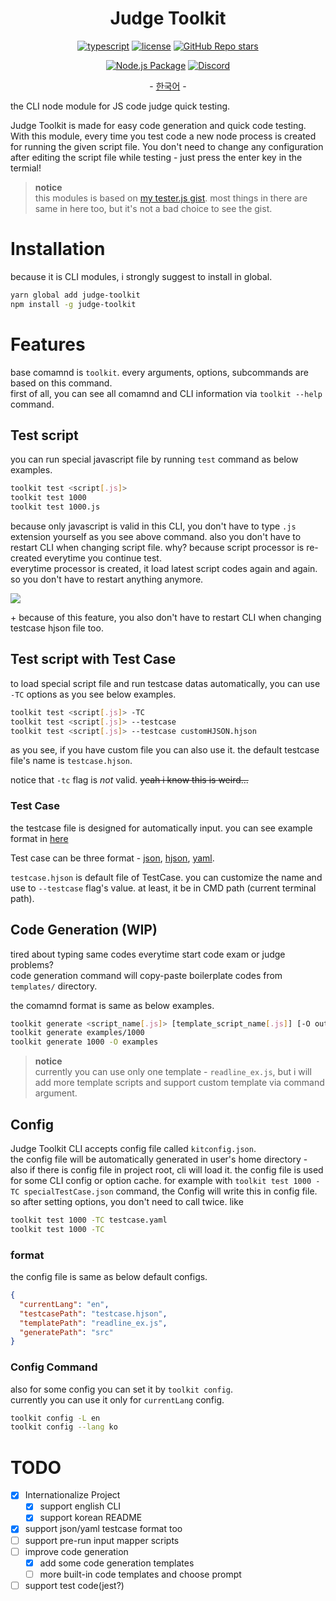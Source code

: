 <h1 align="center">Judge Toolkit</h1>
<div align="center">

[![typescript](https://img.shields.io/badge/TypeScript-3178C6?logo=TypeScript&logoColor=white)](https://www.typescriptlang.org/)
[![license](https://img.shields.io/badge/license-MIT-critical)](https://github.com/Sharlottes/judgekit/blob/master/LICENSE)
[![GitHub Repo stars](https://img.shields.io/github/stars/sharlottes/judgekit?label=Please%20star%20me%21&style=social)](https://github.com/sharlottes/judgekit/stargazers)

[![Node.js Package](https://github.com/Sharlottes/judgekit/actions/workflows/publish.yml/badge.svg)](https://github.com/Sharlottes/judgekit/actions/workflows/publish.yml)
[![Discord](https://img.shields.io/badge/Sharlotte%230018-7289DA?logo=discord&logoColor=white&style=flat-square)](https://discordapp.com/users/473072758629203980)

\- [한국어](https://github.com/Sharlottes/judgekit/blob/master/readmes/README_ko.md) \-

</div>

the CLI node module for JS code judge quick testing.

Judge Toolkit is made for easy code generation and quick code testing. With this module, every time you test code a new node process is created for running the given script file. You don't need to change any configuration after editing the script file while testing - just press the enter key in the termial!

> **notice**  
> this modules is based on [my tester.js gist](https://gist.github.com/Sharlottes/b2332b88695d11686dab5b9248c433da).
> most things in there are same in here too, but it's not a bad choice to see the gist.

# Installation

because it is CLI modules, i strongly suggest to install in global.

```bash
yarn global add judge-toolkit
npm install -g judge-toolkit
```

# Features

base comamnd is `toolkit`. every arguments, options, subcommands are based on this command.  
first of all, you can see all comamnd and CLI information via `toolkit --help` command.

## Test script

you can run special javascript file by running `test` command as below examples.

```bash
toolkit test <script[.js]>
toolkit test 1000
toolkit test 1000.js
```

because only javascript is valid in this CLI, you don't have to type `.js` extension yourself as you see above command.
also you don't have to restart CLI when changing script file. why? because script processor is re-created everytime you continue test.  
everytime processor is created, it load latest script codes again and again. so you don't have to restart anything anymore.

![](https://i.imgur.com/pMkrByK.gif)

\+ because of this feature, you also don't have to restart CLI when changing testcase hjson file too.

## Test script with Test Case

to load special script file and run testcase datas automatically, you can use `-TC` options as you see below examples.

```bash
toolkit test <script[.js]> -TC
toolkit test <script[.js]> --testcase
toolkit test <script[.js]> --testcase customHJSON.hjson
```

as you see, if you have custom file you can also use it.
the default testcase file's name is `testcase.hjson`.

notice that `-tc` flag is _not_ valid. ~~yeah i know this is weird...~~

### Test Case

the testcase file is designed for automatically input.
you can see example format in [here](https://github.com/Sharlottes/judgekit/blob/master/examples/testcase.hjson)

Test case can be three format - [json](https://en.wikipedia.org/wiki/JSON), [hjson](https://hjson.github.io/try.html), [yaml](https://en.wikipedia.org/wiki/YAML).

`testcase.hjson` is default file of TestCase. you can customize the name and use to `--testcase` flag's value. at least, it be in CMD path (current terminal path).

## Code Generation (WIP)

tired about typing same codes everytime start code exam or judge problems?  
code generation command will copy-paste boilerplate codes from `templates/` directory.

the comamnd format is same as below examples.

```bash
toolkit generate <script_name[.js]> [template_script_name[.js]] [-O outdir]
toolkit generate examples/1000
toolkit generate 1000 -O examples
```

> **notice**  
> currently you can use only one template - `readline_ex.js`, but i will add more template scripts and support custom template via command argument.

## Config

Judge Toolkit CLI accepts config file called `kitconfig.json`.  
the config file will be automatically generated in user's home directory - also if there is config file in project root, cli will load it. the config file is used for some CLI config or option cache. for example with `toolkit test 1000 -TC specialTestCase.json` command, the Config will write this in config file. so after setting options, you don't need to call twice. like

```bash
toolkit test 1000 -TC testcase.yaml
toolkit test 1000 -TC
```

### format

the config file is same as below default configs.

```json
{
  "currentLang": "en",
  "testcasePath": "testcase.hjson",
  "templatePath": "readline_ex.js",
  "generatePath": "src"
}
```

### Config Command

also for some config you can set it by `toolkit config`.  
currently you can use it only for `currentLang` config.

```bash
toolkit config -L en
toolkit config --lang ko
```

# TODO

- [x] Internationalize Project
  - [x] support english CLI
  - [x] support korean README
- [x] support json/yaml testcase format too
- [ ] support pre-run input mapper scripts
- [ ] improve code generation
  - [x] add some code generation templates
  - [ ] more built-in code templates and choose prompt
- [ ] support test code(jest?)
